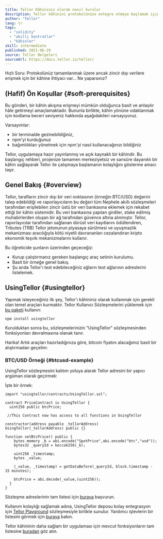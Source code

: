 ```yaml
---
title: Tellor Kâhininiz olarak nasıl kurulur
description: Tellor kâhinini protokolünüze entegre etmeye başlamak için bir rehber
author: "Tellor"
lang: tr
tags:
  - "solidity"
  - "akıllı kontratlar"
  - "kâhinler"
skill: intermediate
published: 2021-06-29
source: Tellor Belgeleri
sourceUrl: https://docs.tellor.io/tellor/
---
```


Hızlı Soru: Protokolünüz tamamlanmak üzere ancak zincir dışı verilere erişmek için bir kâhine ihtiyacı var... Ne yaparsınız?

## (Hafif) Ön Koşullar {#soft-prerequisites}

Bu gönderi, bir kâhin akışına erişmeyi mümkün olduğunca basit ve anlaşılır hâle getirmeyi amaçlamaktadır. Bununla birlikte, kâhin yönüne odaklanmak için kodlama beceri seviyeniz hakkında aşağıdakileri varsayıyoruz.

Varsayımlar:

- bir terminalde gezinebildiğiniz,
- npm'yi kurduğunuz
- bağımlılıkları yönetmek için npm'yi nasıl kullanacağınızı bildiğiniz

Tellor, uygulamaya hazır yayınlanmış ve açık kaynaklı bir kâhindir. Bu başlangıç rehberi, projenize tamamen merkeziyetsiz ve sansüre dayanıklı bir kâhin sağlayarak Tellor ile çalışmaya başlamanın kolaylığını gösterme amacı taşır.

## Genel Bakış {#overview}

Tellor, tarafların zincir dışı bir veri noktasının (örneğin BTC/USD) değerini talep edebildiği ve raporlayıcıların bu değeri tüm Nephele akıllı sözleşmeleri tarafından erişilebilen zincir üstü bir veri bankasına eklemek için rekabet ettiği bir kâhin sistemidir. Bu veri bankasına yapılan girdiler, stake edilmiş muhabirlerden oluşan bir ağ tarafından güvence altına alınmıştır. Tellor, raporlayıcılar tarafından sağlanan dürüst veri kayıtlarını ödüllendiren, Tributes (TRB) Tellor jetonunun piyasaya sürülmesi ve uyuşmazlık mekanizması aracılığıyla kötü niyetli davrananları cezalandıran kripto ekonomik teşvik mekanizmalarını kullanır.

Bu öğreticide şunların üzerinden geçeceğiz:

- Kurup çalıştırmanız gereken başlangıç araç setinin kurulumu.
- Basit bir örneğe genel bakış.
- Şu anda Tellor'ı test edebileceğiniz ağların test ağlarının adreslerini listelemek.

## UsingTellor {#usingtellor}

Yapmak isteyeceğiniz ilk şey, Tellor'ı kâhininiz olarak kullanmak için gerekli olan temel araçları kurmaktır. Tellor Kullanıcı Sözleşmelerini yüklemek için [bu paketi](https://github.com/tellor-io/usingtellor) kullanın:

`npm install usingtellor`

Kurulduktan sonra bu, sözleşmelerinizin "UsingTellor" sözleşmesinden fonksiyonları devralmasına olanak tanır.

Harika! Artık araçları hazırladığınıza göre, bitcoin fiyatını alacağımız basit bir alıştırmadan geçelim:

### BTC/USD Örneği {#btcusd-example}

UsingTellor sözleşmesini kalıtım yoluya alarak Tellor adresini bir yapıcı argüman olarak geçirmek:

İşte bir örnek:

```solidity
import "usingtellor/contracts/UsingTellor.sol";

contract PriceContract is UsingTellor {
  uint256 public btcPrice;

 //This Contract now has access to all functions in UsingTellor

constructor(address payable _tellorAddress) UsingTellor(_tellorAddress) public {}

function setBtcPrice() public {
    bytes memory _b = abi.encode("SpotPrice",abi.encode("btc","usd"));
    bytes32 _queryId = keccak256(_b);

    uint256 _timestamp;
    bytes _value;

    (_value, _timestamp) = getDataBefore(_queryId, block.timestamp - 15 minutes);

    btcPrice = abi.decode(_value,(uint256));
  }
}
```

Sözleşme adreslerinin tam listesi için [buraya](https://docs.tellor.io/tellor/the-basics/contracts-reference) başvurun.

Kullanım kolaylığı sağlamak adına, UsingTellor deposu kolay entegrasyon için [Tellor Playground](https://github.com/tellor-io/TellorPlayground) sözleşmesiyle birlikte sunulur. Yardımcı işlevlerin bir listesini görmek için [buraya](https://github.com/tellor-io/sampleUsingTellor#tellor-playground) bakın.

Tellor kâhininin daha sağlam bir uygulaması için mevcut fonksiyonların tam listesine [buradan](https://github.com/tellor-io/usingtellor/blob/master/README.md) göz atın.
